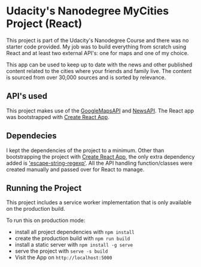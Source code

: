 # Udacity's Nanodegree MyCities Project (React)

This project is part of the Udacity's Nanodegree Course and there was no starter code provided. My job was to build everything from scratch using React and at least two external API's: one for maps and one of my choice.

This app can be used to keep up to date with the news and other published content related to the cities where your friends and family live. The content is sourced from over 30,000 sources and is sorted by relevance.

## API's used
This project makes use of the [GoogleMapsAPI](https://developers.google.com/maps/documentation/) and [NewsAPI](https://newsapi.org). The React app was bootstrapped with [Create React App](https://github.com/facebookincubator/create-react-app).

## Dependecies
I kept the dependencies of the project to a minimum. Other than bootstrapping the project with [Create React App](https://github.com/facebookincubator/create-react-app), the only extra dependency added is ['escape-string-regexp'](https://www.npmjs.com/package/escape-regex-string). All the API handling function/classes were created manually and passed over for React to manage.


## Running the Project

This project includes a service worker implementation that is only available on the production build.

To run this on production mode:

* install all project dependencies with `npm install`
* create the production build with `npm run build`
* install a static server with `npm install -g serve`
* serve the project with `serve -s build`
* Visit the App on `http://localhost:5000`
